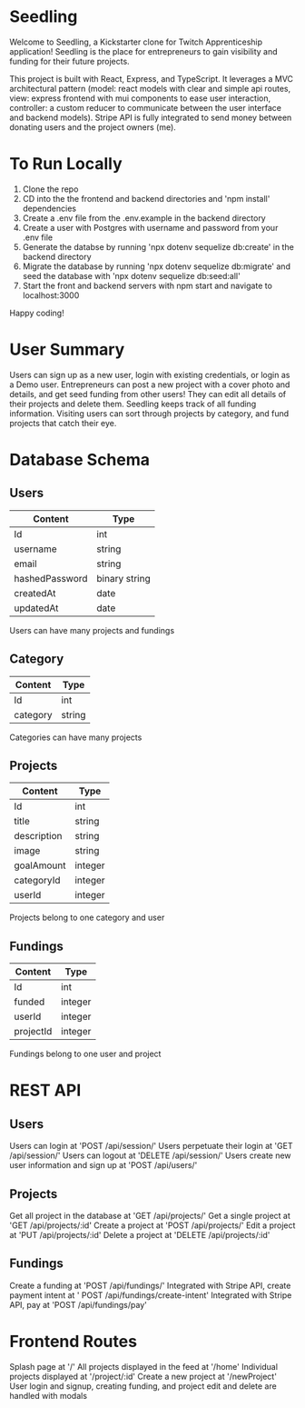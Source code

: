 # Seedling
Welcome to Seedling, a Kickstarter clone for Twitch Apprenticeship application! Seedling is the place for entrepreneurs to gain visibility and funding for their future projects. 

This project is built with React, Express, and TypeScript. It leverages a MVC architectural pattern (model: react models with clear and simple api routes, view: express frontend with mui components to ease user interaction, controller: a custom reducer to communicate between the user interface and backend models). Stripe API is fully integrated to send money between donating users and the project owners (me). 

# To Run Locally

1. Clone the repo
2. CD into the the frontend and backend directories and 'npm install' dependencies
3. Create a .env file from the .env.example in the backend directory
4. Create a user with Postgres with username and password from your .env file
5. Generate the databse by running 'npx dotenv sequelize db:create' in the backend directory 
6. Migrate the database by running 'npx dotenv sequelize db:migrate' and seed the database with 'npx dotenv sequelize db:seed:all'
7. Start the front and backend servers with npm start and navigate to localhost:3000 

Happy coding!

# User Summary 

Users can sign up as a new user, login with existing credentials, or login as a Demo user. 
Entrepreneurs can post a new project with a cover photo and details, and get seed funding from other users! They can edit all details of their projects and delete them. Seedling keeps track of all funding information.
Visiting users can sort through projects by category, and fund projects that catch their eye.



# Database Schema

## Users
| Content       | Type          |
| ------------- | ------------- |
| Id            | int           |
| username      | string        |
| email         | string        |
| hashedPassword| binary string |
| createdAt     | date          |
| updatedAt     | date          |

Users can have many projects and fundings

## Category
| Content       | Type          |
| ------------- | ------------- |
| Id            | int           |
| category      | string        |

Categories can have many projects

## Projects
| Content       | Type          |
| ------------- | ------------- |
| Id            | int           |
| title         | string        |
| description   | string        |
| image         | string        |
| goalAmount    | integer       |
| categoryId    | integer       |
| userId        | integer       |

Projects belong to one category and user

## Fundings
| Content       | Type          |
| ------------- | ------------- |
| Id            | int           |
| funded        | integer       |
| userId        | integer       |
| projectId     | integer       |

Fundings belong to one user and project

# REST API

## Users
Users can login at 'POST /api/session/'
Users perpetuate their login at 'GET /api/session/'
Users can logout at 'DELETE /api/session/'
Users create new user information and sign up at 'POST /api/users/'

## Projects
Get all project in the database at 'GET /api/projects/'
Get a single project at 'GET /api/projects/:id'
Create a project at 'POST /api/projects/'
Edit a project at 'PUT /api/projects/:id'
Delete a project at 'DELETE /api/projects/:id'

## Fundings
Create a funding at 'POST /api/fundings/'
Integrated with Stripe API, create payment intent at ' POST /api/fundings/create-intent'
Integrated with Stripe API, pay at 'POST /api/fundings/pay'

# Frontend Routes

Splash page at '/'
All projects displayed in the feed at '/home'
Individual projects displayed at '/project/:id'
Create a new project at '/newProject'
User login and signup, creating funding, and project edit and delete are handled with modals
